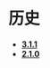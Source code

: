 # 历史
- [**3.1.1**](https://github.com/AlexMofer/ProjectX/tree/master/indicatortabstrip/history/3.1.1)
- [**2.1.0**](https://github.com/AlexMofer/ProjectX/tree/master/indicatortabstrip/history/2.1.0)